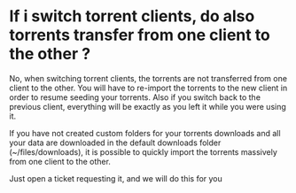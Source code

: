 # If i switch torrent clients, do also torrents transfer from one client to the other ?

No, when switching torrent clients, the torrents are not transferred from one client to the other. You will have to re-import the torrents to the new client in order to resume seeding your torrents. Also if you switch back to the previous client, everything will be exactly as you left it while you were using it.

If you have not created custom folders for your torrents downloads and all your data are downloaded in the default downloads folder (~/files/downloads), it is possible to quickly import the torrents massively from one client to the other.

Just open a ticket requesting it, and we will do this for you